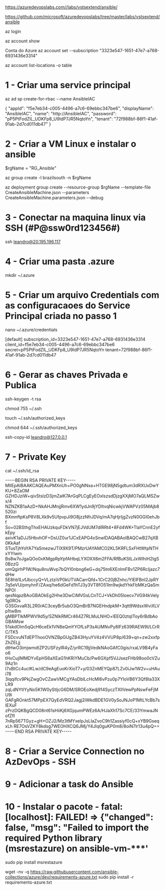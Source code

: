 ﻿https://azuredevopslabs.com//labs/vstsextend/ansible/

https://github.com/microsoft/azuredevopslabs/tree/master/labs/vstsextend/ansible


az login

az account show

Conta do Azure
az account set --subscription "3323e547-1651-47e7-a768-6931436e3314"

az account list-locations -o table

# 1 - Criar uma service principal
az ad sp create-for-rbac --name AnsibleIAC

{
  "appId": "f5e7eb34-c005-4496-a7c6-69ebbc347be6",
  "displayName": "AnsibleIAC",
  "name": "http://AnsibleIAC",
  "password": "pP5PtFodZlL_UDKFp8_U9IdP7JR5NqtoYn",
  "tenant": "72f988bf-86f1-41af-91ab-2d7cd011db47"
}

# 2 - Criar a VM Linux e instalar o ansible
$rgName = "RG_Ansible"

az group create -l brazilsouth -n $rgName

az deployment group create --resource-group $rgName --template-file CreateAnsibleMachine.json --parameters CreateAnsibleMachine.parameters.json --debug

# 3 - Conectar na maquina linux via SSH (#P@ssw0rd123456#)
ssh leandro@20.195.196.117

# 4 - Criar uma pasta .azure
mkdir ~/.azure

# 5 - Criar um arquivo Credentials com as configuracaoes do Service Principal criada no passo 1
nano ~/.azure/credentials

[default]
subscription_id=3323e547-1651-47e7-a768-6931436e3314
client_id=f5e7eb34-c005-4496-a7c6-69ebbc347be6
secret=pP5PtFodZlL_UDKFp8_U9IdP7JR5NqtoYn
tenant=72f988bf-86f1-41af-91ab-2d7cd011db47

# 6 - Gerar as chaves Privada e Publica

ssh-keygen -t rsa

chmod 755 ~/.ssh

touch ~/.ssh/authorized_keys

chmod 644 ~/.ssh/authorized_keys

ssh-copy-id leandro@127.0.0.1

# 7 - Private Key
cat ~/.ssh/id_rsa

-----BEGIN RSA PRIVATE KEY-----
MIIEpAIBAAKCAQEAuPMXnUh+PO0gNNxa+HTGE98jN5gdtum3dRXUxDwYKU+8ZaOM
GZHDJziW+qivStslzD3jmZalK7ArGqPLCgEyEOxIszsdDjzgXXjMO7aQLMSZws/4
NZNZKB1aAzD+NkAHJMnjjRmv6XW1ydJn9jYDltvqNicwkjVWAPVz05MAjb8520zi
BXmnftpKsP8V8LXk9v5UfpvpJi9O8jzzNfrJDVq/mA7qHjrljgZvzN0GGI0ehJbf
So+02BSthgThxEHAUzkquFDkVN7jEJVdUM7dIRRt4+8Fd4WK+TlaYCnnE2yfkEpy
axivK1aDJJ5HbvhOF+DsUZ0ur1JCxEAPG4xSnwIDAQABAoIBAQCwB27qXB0KkAaf
STusTjhYoYA7YaSmezwJTIX9X9T/PMzrUAYAMCO2KL5KRFLSxFHtWtpNTHxYYIwm
Bs8w7oJgaQOo0xKMgpRpYpfAHbqLYXOXX6m2FFA/RfBuKStLJxWlhiH2IgS0BzzG
omQgirhP1W/Nqu8nuWvp7bQYI0nbng6eG+dq75tn6XEnImFBv1ZP6RcIjazc7dHw
5E8hb1LvfJbccyQ+VLztziVP0kUTVACarrQfd+1CrC20jBZnhc/YlElFBnI2JpRY
7q5eVU/pmyhnF/ZAxq/he6dGeFd1hTJ3y3VT8fO51lm9wjkdYhkFbMKzQaSmNPOI
qesNqpzBAoGBAOkEg2Hhe3DwCiMVGsLCnTCJ+VkDh05loecv7VG94kVely1g0ROs
G3SGxvaR3L2R0rAC3ceyBr5ubO3QmBrB7NGEHndpkM+3qtt9WdsxWviXLVp1twBm
gMBPTlkMPWV9d5y/SZNIkRMCr464Z7RLMuLNHO+lEEQ0ztqIToy6rBdbAoGBAMsw
51skdOlm5qQcH6ceEk1VN8eQmYYOfLsP3sAUMNvPy8lFz639RAEW9l/LCrRC/TK5
FSDcvuNTdEPThooOVNZBpGUgZB43HyuYV4z4VVUP8p/639+qn+zw2xxfpZhZELjj
dtHwO3imjwmdtZP2USFzyIR4yZ/yrRC19jjVedkNAoGAfC0gis/rxaLV9B4yFao6
tHxCujIMMDYvEpHS6aXEaG1hKRiYMuCb/Pw6GXpf5VJJsezFHb98oo0cVZu9Az1n
I7xBtCc4uclKLw/dC9eAgEuoKrXioT7+y/03ZnMEYQp87LZv0iJw1W2v+uHAui78
3iqqifcv9PkjZwgOvCZawVMCgYAsDblLcHcMl6vPzu0p7YIoVB6Y3Qf8Ia33XLR9
zqLdNYtIYyNo5K1W0yStljcG6DM/SROEoXedj914SyczTXIlVewPpNswFeFjMU9i
GAFgROnkt57MPpEX7QyEdVRQ2Jagj2iWkdBDE1GV0ySoJNJoP1MtLYcBb7sIEXuF
zPrzDQKBgQCD08nt61sHiiKj6XGjqumPWEz6A/HJaXh17Sc7CE/33YmwaJNofZfI
7nRp567TGyz+gH+OZJ2/Mz3tMYxelpJsLIaZvoC9h1Zassiyf0cQ+xYB9GseqxLh
RE7OsVZKY8kdsg7WEOHXCQ6JMj/Y4JIq0guKP0m8/8oiN7lr13u4pQ==
-----END RSA PRIVATE KEY-----

# 8 - Criar a Service Connection no AzDevOps - SSH

# 9 - Adicionar a task do Ansible

# 10 - Instalar o pacote - fatal: [localhost]: FAILED! => {"changed": false, "msg": "Failed to import the required Python library (msrestazure) on ansible-vm-***'
sudo pip install msrestazure

wget -nv -q https://raw.githubusercontent.com/ansible-collections/azure/dev/requirements-azure.txt
sudo pip install -r requirements-azure.txt